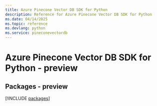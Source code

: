 ```yaml
---
title: Azure Pinecone Vector DB SDK for Python
description: Reference for Azure Pinecone Vector DB SDK for Python
ms.date: 04/14/2025
ms.topic: reference
ms.devlang: python
ms.service: pineconevectordb
---
```

# Azure Pinecone Vector DB SDK for Python - preview
## Packages - preview
[!INCLUDE [packages](pinecone-vector-db-index.md)]